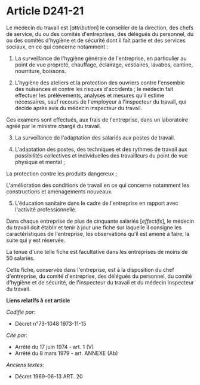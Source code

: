 # Article D241-21

Le médecin du travail est [*attribution*] le conseiller de la direction, des chefs de service, du ou des comités
d'entreprises, des délégués du personnel, du ou des comités d'hygiène et de sécurité dont il fait partie et des services
sociaux, en ce qui concerne notamment :

1. La surveillance de l'hygiène générale de l'entreprise, en particulier au point de vue propreté, chauffage, éclairage,
vestiaires, lavabos, cantine, nourriture, boissons.

2. L'hygiène des ateliers et la protection des ouvriers contre l'ensemble des nuisances et contre les risques d'accidents ;
le médecin fait effectuer les prélèvements, analyses et mesures qu'il estime nécessaires, sauf recours de l'employeur à
l'inspecteur du travail, qui décide après avis du médecin inspecteur du travail.

Ces examens sont effectués, aux frais de l'entreprise, dans un laboratoire agréé par le ministre chargé du travail.

3. La surveillance de l'adaptation des salariés aux postes de travail.

4. L'adaptation des postes, des techniques et des rythmes de travail aux possibilités collectives et individuelles des
travailleurs du point de vue physique et mental ;

La protection contre les produits dangereux ;

L'amélioration des conditions de travail en ce qui concerne notamment les constructions et aménagements nouveaux.

5. L'éducation sanitaire dans le cadre de l'entreprise en rapport avec l'activité professionnelle.

Dans chaque entreprise de plus de cinquante salariés [*effectifs*], le médecin du travail doit établir et tenir à jour une
fiche sur laquelle il consigne les caractéristiques de l'entreprise, les observations qu'il est amené à faire, la suite qui y
est réservée.

La tenue d'une telle fiche est facultative dans les entreprises de moins de 50 salariés.

Cette fiche, conservée dans l'entreprise, est à la disposition du chef d'entreprise, du comité d'entreprise, des délégués du
personnel, du comité d'hygiène et de sécurité, de l'inspecteur du travail et du médecin inspecteur du travail.

**Liens relatifs à cet article**

_Codifié par_:

  - Décret n°73-1048 1973-11-15

_Cité par_:

  - Arrêté du 17 juin 1974 - art. 1 (V)
  - Arrêté du 8 mars 1979 - art. ANNEXE (Ab)

_Anciens textes_:

  - Décret  1969-06-13 ART. 20
